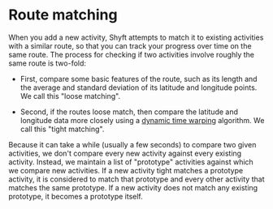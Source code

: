 # Route matching

When you add a new activity, Shyft attempts to match it to existing activities with a similar route, so that you can
track your progress over time on the same route. The process for checking if two activities involve roughly the same
route is two-fold:

- First, compare some basic features of the route, such as its length and the average and standard deviation of its
  latitude and longitude points. We call this "loose matching".
  
- Second, if the routes loose match, then compare the latitude and longitude data more closely using a [dynamic time
  warping](https://en.wikipedia.org/wiki/Dynamic_time_warping) algorithm. We call this "tight matching".
  
Because it can take a while (usually a few seconds) to compare two given activities, we don't compare every new activity
against every existing activity. Instead, we maintain a list of "prototype" activities against which we compare new
activities. If a new activity tight matches a prototype activity, it is considered to match that prototype and every
other activity that matches the same prototype. If a new activity does not match any existing prototype, it becomes a
prototype itself.